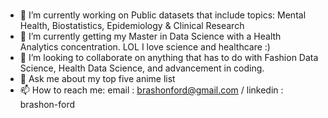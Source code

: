 ###
- 🔭 I’m currently working on Public datasets that include topics: Mental Health, Biostatistics, Epidemiology & Clinical Research
- 🌱 I’m currently getting my Master in Data Science with a Health Analytics concentration. LOL I love science and healthcare :)
- 👯 I’m looking to collaborate on anything that has to do with Fashion Data Science, Health Data Science, and advancement in coding.
- 💬 Ask me about my top five anime list
- 📫 How to reach me: email : brashonford@gmail.com / linkedin : brashon-ford
